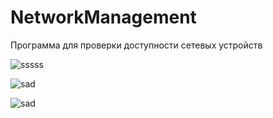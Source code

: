 # NetworkManagement
Программа для проверки доступности сетевых устройств

![sssss](https://github.com/Turcha/NetworkManagement/assets/21154887/2a2a4964-21e5-4ac8-9b1b-be986d5e3f54)

![sad](https://github.com/Turcha/NetworkManagement/assets/21154887/6ab484dc-d43c-47d6-9350-d128bf783952)

![sad](https://github.com/Turcha/NetworkManagement/assets/21154887/2ab19b91-9fc9-405c-afdb-7d034b8995ed)
